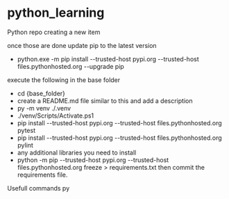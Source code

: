 # python_learning
Python repo creating a new item

once those are done update pip to the latest version
* python.exe -m pip install --trusted-host pypi.org --trusted-host files.pythonhosted.org --upgrade pip

execute the following in the base folder
* cd {base_folder}
* create a README.md file similar to this and add a description
* py -m venv ./.venv
* ./venv/Scripts/Activate.ps1
* pip install  --trusted-host pypi.org --trusted-host files.pythonhosted.org pytest
* pip install  --trusted-host pypi.org --trusted-host files.pythonhosted.org pylint
* any additional libraries you need to install
* python -m pip --trusted-host pypi.org --trusted-host files.pythonhosted.org freeze > requirements.txt
then commit the requirements file.



Usefull commands
py <script>.py -> run the said script in windows
pytest <script>_test.py -> run the unit tests associated with your scipt
pylint <script>.py or <script>_test.py -> run linter against script or test script to ensure proper formatting/annotations

within the content folder run the following
py -m pydoc -b -> Should pop open a web browser with a huge amount of documentation to include what was added in by your code.

